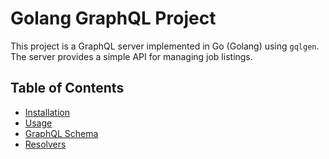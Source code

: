 # Golang GraphQL Project

This project is a GraphQL server implemented in Go (Golang) using `gqlgen`. The server provides a simple API for managing job listings.

## Table of Contents

- [Installation](#installation)
- [Usage](#usage)
- [GraphQL Schema](#graphql-schema)
- [Resolvers](#resolvers)
